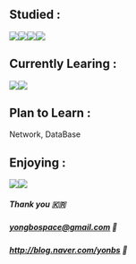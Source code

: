 ## Studied :

<img src="https://img.shields.io/badge/HTML5-E34F26?style=for-the-badge&logo=HTML5&logoColor=white"><img src="https://img.shields.io/badge/CSS3-1572B6?style=for-the-badge&logo=CSS3&logoColor=white"><img src="https://img.shields.io/badge/JavaScript-F7DF1E?style=for-the-badge&logo=JavaScript&logoColor=white"><img src="https://img.shields.io/badge/Dart-0175C2?style=for-the-badge&logo=Dart&logoColor=white">


## Currently Learing :

<img src="https://img.shields.io/badge/Flutter-02569B?style=for-the-badge&logo=Flutter&logoColor=white"><img src="https://img.shields.io/badge/GoLang-00ADD8?style=for-the-badge&logo=Go&logoColor=white">

## Plan to Learn :

Network, DataBase

## Enjoying :

<img src="https://img.shields.io/badge/Adobe Illustrator-FF9A00?style=for-the-badge&logo=Adobe Illustrator&logoColor=white"><img src="https://img.shields.io/badge/Ableton Live-000000?style=for-the-badge&logo=Ableton Live&logoColor=white">

##### Thank you 🇰🇷
##### yongbospace@gmail.com 💌
##### http://blog.naver.com/yonbs 📝
<!--
**yongbospace/yongbospace** is a ✨ _special_ ✨ repository because its `README.md` (this file) appears on your GitHub profile.

Here are some ideas to get you started:

- 🔭 I’m currently working on ...
- 🌱 I’m currently learning ...
- 👯 I’m looking to collaborate on ...
- 🤔 I’m looking for help with ...
- 💬 Ask me about ...
- 📫 How to reach me: ...
- 😄 Pronouns: ...
- ⚡ Fun fact: ...
-->
